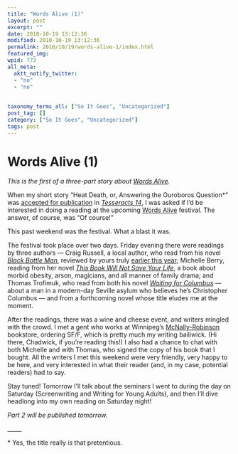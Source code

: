```yaml
---
title: "Words Alive (1)"
layout: post
excerpt: ""
date: 2010-10-19 13:12:36
modified: 2010-10-19 13:12:36
permalink: 2010/10/19/words-alive-1/index.html
featured_img: 
wpid: 773
all_meta: 
  aktt_notify_twitter:
  - "no"
  - "no"
  
  
taxonomy_terms_all: ["So It Goes", "Uncategorized"]
post_tag: []
category: ["So It Goes", "Uncategorized"]
tags: post
---
```


# Words Alive (1)

*This is the first of a three-part story about [Words Alive](http://wordsalivefestival.ca/).*

When my short story “Heat Death, or, Answering the Ouroboros Question\*” was [accepted for publication](http://www.patrickjohanneson.com/deardiary/2010/06/24/one-more-hit-in-google/) in [*Tesseracts 14*](http://www.edgewebsite.com/books/tess14/t14-catalog.html), I was asked if I’d be interested in doing a reading at the upcoming [Words Alive](http://wordsalivefestival.ca/) festival. The answer, of course, was “Of course!”

This past weekend was the festival. What a blast it was.

The festival took place over two days. Friday evening there were readings by three authors — Craig Russell, a local author, who read from his novel [*Black Bottle Man*](http://www.amazon.com/Black-Bottle-Man-Craig-Russell/dp/1894283996/ref=sr_1_1?ie=UTF8&s=books&qid=1273198076&sr=8-1), reviewed by yours truly [earlier this year](http://www.patrickjohanneson.com/deardiary/2010/05/06/review-black-bottle-man/); Michelle Berry, reading from her novel [*This Book Will Not Save Your Life*](http://www.amazon.ca/This-Book-Will-Save-Your/dp/1926531043/), a book about morbid obesity, arson, magicians, and all manner of family drama; and Thomas Trofimuk, who read from both his novel [*Waiting for Columbus*](http://www.amazon.ca/Waiting-Columbus-Thomas-Trofimuk/dp/0771085478/) — about a man in a modern-day Seville asylum who believes he’s Christopher Columbus — and from a forthcoming novel whose title eludes me at the moment.

After the readings, there was a wine and cheese event, and writers mingled with the crowd. I met a gent who works at Winnipeg’s [McNally-Robinson](http://www.mcnallyrobinson.com/home) bookstore, ordering SF/F, which is pretty much my writing bailiwick. (Hi there, Chadwick, if you’re reading this!) I also had a chance to chat with both Michelle and with Thomas, who signed the copy of his book that I bought. All the writers I met this weekend were very friendly, very happy to be here, and very interested in what their reader (and, in my case, potential readers) had to say.

Stay tuned! Tomorrow I’ll talk about the seminars I went to during the day on Saturday (Screenwriting and Writing for Young Adults), and then I’ll dive headlong into my own reading on Saturday night!

*Part 2 will be published tomorrow.*

\_\_\_\_\_

\* Yes, the title really *is* that pretentious.